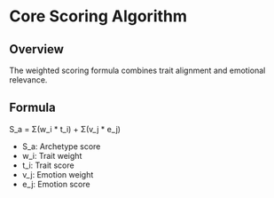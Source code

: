 # Core Scoring Algorithm

## Overview
The weighted scoring formula combines trait alignment and emotional relevance.

## Formula
S_a = Σ(w_i * t_i) + Σ(v_j * e_j)

- S_a: Archetype score
- w_i: Trait weight
- t_i: Trait score
- v_j: Emotion weight
- e_j: Emotion score